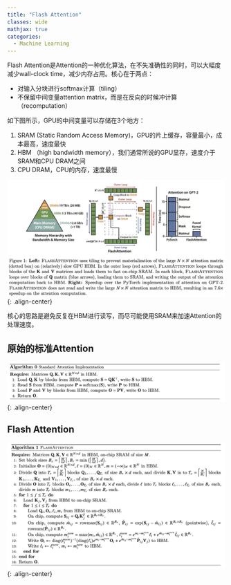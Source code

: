 ```yaml
---
title: "Flash Attention"
classes: wide
mathjax: true
categories:
  - Machine Learning
---
```


Flash Attention是Attention的一种优化算法，在不失准确性的同时，可以大幅度减少wall-clock time，减少内存占用。核心在于两点：

- 对输入分块进行softmax计算（tiling）
- 不保留中间变量attention matrix，而是在反向的时候冲计算（recomputation）

如下图所示，GPU的中间变量可以存储在3个地方：

1. SRAM (Static Random Access Memory)，GPU的片上缓存，容量最小，成本最高，速度最快
2. HBM （high bandwidth memory），我们通常所说的GPU显存，速度介于SRAM和CPU DRAM之间
3. CPU DRAM，CPU的内存，速度最慢

![FA-fig1](/assets/images/FA-fig1.png){: .align-center}

核心的思路是避免反复在HBM进行读写，而尽可能使用SRAM来加速Attention的处理速度。

## 原始的标准Attention

![FA-algo0](/assets/images/FA-algo0.png){: .align-center}

## Flash Attention
![FA-algo1](/assets/images/FA-algo1.png){: .align-center}
